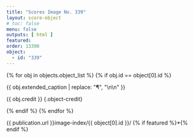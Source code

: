 ```yaml
---
title: "Scores Image No. 339"
layout: score-object
# toc: false
menu: false
outputs: [ html ]
featured: 
order: 13390
object:
  - id: "339"
---
```


{% for obj in objects.object_list %}
{% if obj.id == object[0].id %}

{{ obj.extended_caption | replace: "¶", "\n\n" }}

{{ obj.credit }} {.object-credit}

{% endif %}
{% endfor %}

<div class="object-credit object-url is-print-only">

{{ publication.url }}image-index/{{ object[0].id }}/ {% if featured %}*{% endif %}

</div>
